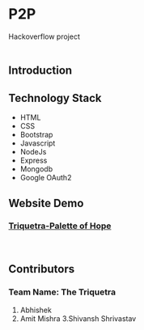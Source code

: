 # P2P
Hackoverflow project
<br>
<br>
## Introduction


## Technology Stack
<ul>
  <li>HTML</li>
  <li>CSS</li>
  <li>Bootstrap</li>
  <li>Javascript</li>
  <li>NodeJs</li>
  <li>Express</li>
  <li>Mongodb</li>
  <li>Google OAuth2</li>
</ul>

## Website Demo
### [Triquetra-Palette of Hope](https://triquetra-hackoverflow.herokuapp.com/)
<br>

## Contributors
### Team Name: The Triquetra
  1. Abhishek
  2. Amit Mishra
  3.Shivansh Shrivastav

